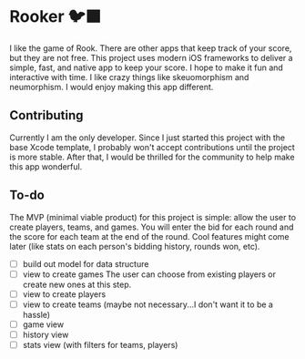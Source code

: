 # Rooker 🐦‍⬛

I like the game of Rook. There are other apps that keep track of your score, but they are not free. This project uses modern iOS frameworks to deliver a simple, fast, and native app to keep your score. I hope to make it fun and interactive with time. I like crazy things like skeuomorphism and neumorphism. I would enjoy making this app different. 

## Contributing

Currently I am the only developer. Since I just started this project with the base Xcode template, I probably won't accept contributions until the project is more stable. After that, I would be thrilled for the community to help make this app wonderful. 

## To-do

The MVP (minimal viable product) for this project is simple: allow the user to create players, teams, and games. You will enter the bid for each round and the score for each team at the end of the round. Cool features might come later (like stats on each person's bidding history, rounds won, etc).

- [ ] build out model for data structure
- [ ] view to create games
      The user can choose from existing players or create new ones at this step.
- [ ] view to create players
- [ ] view to create teams (maybe not necessary...I don't want it to be a hassle)
- [ ] game view
- [ ] history view
- [ ] stats view (with filters for teams, players)
